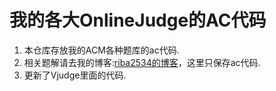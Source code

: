 # 我的各大OnlineJudge的AC代码

1. 本仓库存放我的ACM各种题库的ac代码.
2. 相关题解请去我的博客:[riba2534的博客](http://blog.csdn.net/riba2534)，这里只保存ac代码.
3. 更新了Vjudge里面的代码.
